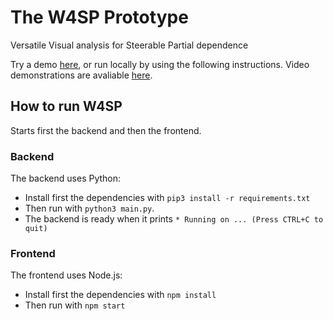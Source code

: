 # The W4SP Prototype
Versatile Visual analysis for Steerable Partial dependence

Try a demo [here](https://aware-diag-sapienza.github.io/W4SP/prototype/), or run locally by using the following instructions.
Video demonstrations are avaliable [here](https://aware-diag-sapienza.github.io/W4SP/).


## How to run W4SP
Starts first the backend and then the frontend.

### Backend
The backend uses Python:
- Install first the dependencies with ```pip3 install -r requirements.txt```
- Then run with ```python3 main.py```.
- The backend is ready when it prints  ```* Running on ... (Press CTRL+C to quit)```

### Frontend
The frontend uses Node.js:
- Install first the dependencies with ```npm install```
- Then run with ```npm start```
